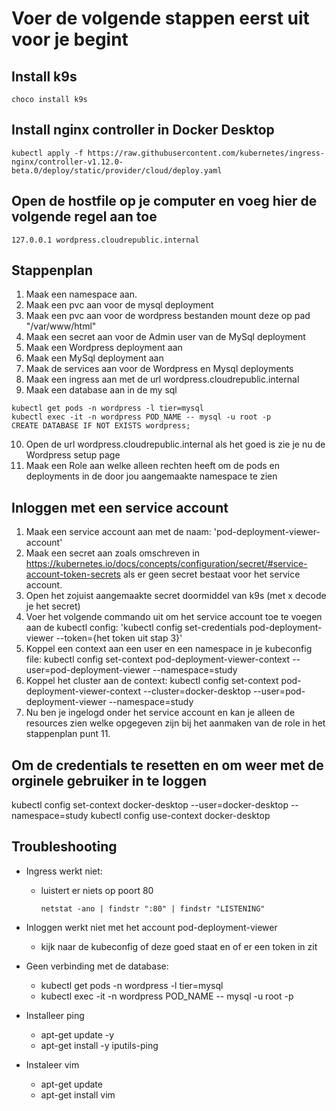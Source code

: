 # Voer de volgende stappen eerst uit voor je begint

## Install k9s

```
choco install k9s
```

## Install nginx controller in Docker Desktop

```
kubectl apply -f https://raw.githubusercontent.com/kubernetes/ingress-nginx/controller-v1.12.0-beta.0/deploy/static/provider/cloud/deploy.yaml
```

## Open de hostfile op je computer en voeg hier de volgende regel aan toe

```
127.0.0.1 wordpress.cloudrepublic.internal
```

## Stappenplan

1. Maak een namespace aan.
2. Maak een pvc aan voor de mysql deployment
3. Maak een pvc aan voor de wordpress bestanden mount deze op pad "/var/www/html"
4. Maak een secret aan voor de Admin user van de MySql deployment
5. Maak een Wordpress deployment aan
6. Maak een MySql deployment aan
7. Maak de services aan voor de Wordpress en Mysql deployments
8. Maak een ingress aan met de url wordpress.cloudrepublic.internal
9. Maak een database aan in de my sql

  ```
  kubectl get pods -n wordpress -l tier=mysql
  kubectl exec -it -n wordpress POD_NAME -- mysql -u root -p
  CREATE DATABASE IF NOT EXISTS wordpress;
  ```

10. Open de url wordpress.cloudrepublic.internal als het goed is zie je nu de Wordpress setup page
11. Maak een Role aan welke alleen rechten heeft om de pods en deployments in de door jou aangemaakte namespace te zien

## Inloggen met een service account

1. Maak een service account aan met de naam: 'pod-deployment-viewer-account'
2. Maak een secret aan zoals omschreven in <https://kubernetes.io/docs/concepts/configuration/secret/#service-account-token-secrets> als er geen secret bestaat voor het service account.
3. Open het zojuist aangemaakte secret doormiddel van k9s (met x decode je het secret)
4. Voer het volgende commando uit om het service account toe te voegen aan de kubectl config: 'kubectl config set-credentials pod-deployment-viewer --token={het token uit stap 3}'
5. Koppel een context aan een user en een namespace in je kubeconfig file: kubectl config set-context pod-deployment-viewer-context --user=pod-deployment-viewer --namespace=study
6. Koppel het cluster aan de context: kubectl config set-context pod-deployment-viewer-context --cluster=docker-desktop --user=pod-deployment-viewer --namespace=study
7. Nu ben je ingelogd onder het service account en kan je alleen de resources zien welke opgegeven zijn bij het aanmaken van de role in het stappenplan punt 11.

## Om de credentials te resetten en om weer met de orginele gebruiker in te loggen

kubectl config set-context docker-desktop --user=docker-desktop --namespace=study
kubectl config use-context docker-desktop

## Troubleshooting

- Ingress werkt niet:
  - luistert er niets op poort 80

    ```
    netstat -ano | findstr ":80" | findstr "LISTENING"
    ```

- Inloggen werkt niet met het account pod-deployment-viewer
  - kijk naar de kubeconfig of deze goed staat en of er een token in zit

- Geen verbinding met de database:
  - kubectl get pods -n wordpress -l tier=mysql
  - kubectl exec -it -n wordpress POD_NAME -- mysql -u root -p

- Installeer ping
  - apt-get update -y
  - apt-get install -y iputils-ping

- Instaleer vim
  - apt-get update
  - apt-get install vim

